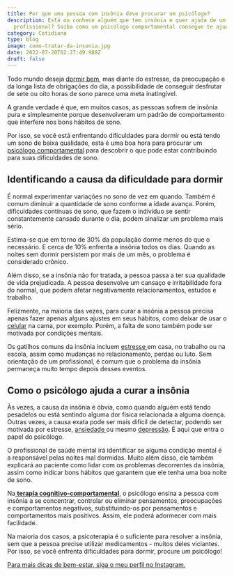 ```yaml
---
title: Por que uma pessoa com insônia deve procurar um psicólogo?
description: Está ou conhece alguém que tem insônia e quer ajuda de um
  profissional? Saiba como um psicólogo comportamental consegue te ajudar.
category: Cotidiano
type: blog
image: como-tratar-da-insonia.jpg
date: 2022-07-20T02:27:49.988Z
draft: false
---
```


Todo mundo deseja [dormir bem](https://yuribusin.com.br/diminuir-a-insonia/), mas diante do estresse, da preocupação e da longa lista de obrigações do dia, a possibilidade de conseguir desfrutar de sete ou oito horas de sono parece uma meta inatingível.

A grande verdade é que, em muitos casos, as pessoas sofrem de insônia pura e simplesmente porque desenvolveram um padrão de comportamento que interfere nos bons hábitos de sono.

Por isso, se você está enfrentando dificuldades para dormir ou está tendo um sono de baixa qualidade, esta é uma boa hora para procurar um [psicólogo comportamental](https://yuribusin.com.br/pra-que-serve-um-psicologo-clinico/) para descobrir o que pode estar contribuindo para suas dificuldades de sono.

## Identificando a causa da dificuldade para dormir

É normal experimentar variações no sono de vez em quando. Também é comum diminuir a quantidade de sono conforme a idade avança. Porém, dificuldades contínuas de sono, que fazem o indivíduo se sentir constantemente cansado durante o dia, podem sinalizar um problema mais sério.

Estima-se que em torno de 30% da população dorme menos do que o necessário. E cerca de 10% enfrenta a insônia todos os dias. Quando as noites sem dormir persistem por mais de um mês, o problema é considerado crônico.

Além disso, se a insônia não for tratada, a pessoa passa a ter sua qualidade de vida prejudicada. A pessoa desenvolve um cansaço e irritabilidade fora do normal, que podem afetar negativamente relacionamentos, estudos e trabalho.

Felizmente, na maioria das vezes, para curar a insônia a pessoa precisa apenas fazer apenas alguns ajustes em seus hábitos, como deixar de usar o [celular](https://yuribusin.com.br/como-o-uso-excessivo-do-celular-pode-afetar-sua-vida-negativamente/) na cama, por exemplo. Porém, a falta de sono também pode ser motivada por condições mentais.

Os gatilhos comuns da insônia incluem [estresse ](/diferenca-estresse-ansiedade-depressao/)em casa, no trabalho ou na escola, assim como mudanças no relacionamento, perdas ou luto. Sem orientação de um profissional, é comum que o problema da insônia permaneça muito tempo depois desses eventos.

## Como o psicólogo ajuda a curar a insônia

Às vezes, a causa da insônia é óbvia, como quando alguém está tendo pesadelos ou está sentindo alguma dor física relacionada a alguma doença. Outras vezes, a causa exata pode ser mais difícil de detectar, podendo ser motivada por estresse, [ansiedade ](/ansiedade-sem-remedios/)ou mesmo [depressão](/8-sintomas-de-depressao-que-voce-precisa-reconhecer/). É aqui que entra o papel do psicólogo.

O profissional de saúde mental irá identificar se alguma condição mental é a responsável pelas noites mal dormidas. Muito além disso, ele também explicará ao paciente como lidar com os problemas decorrentes da insônia, assim como indicar bons hábitos que garantem que ele tenha uma boa noite de sono.

Na[ **terapia cognitivo-comportamental**](https://yuribusin.com.br/como-funciona-a-terapia-cognitiva-comportamental/), o psicólogo ensina a pessoa com insônia a se concentrar, controlar ou eliminar pensamentos, preocupações e comportamentos negativos, substituindo-os por pensamentos e comportamentos mais positivos. Assim, ele poderá adormecer com mais facilidade.

Na maioria dos casos, a psicoterapia é o suficiente para resolver a insônia, sem que a pessoa precise utilizar medicamentos - muitos deles viciantes. Por isso, se você enfrenta dificuldades para dormir, procure um psicólogo!

[Para mais dicas de bem-estar, siga o meu perfil no Instagram.](https://www.instagram.com/dryuribusin/)
